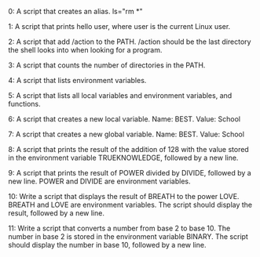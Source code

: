 0: A script that creates an alias. ls="rm *"

1: A script that prints hello user, where user is the current Linux user.

2: A script that add /action to the PATH. /action should be the last directory the shell looks into when looking for a program.

3: A script that counts the number of directories in the PATH.

4: A script that lists environment variables.

5: A script that lists all local variables and environment variables, and functions.

6: A script that creates a new local variable. Name: BEST. Value: School

7: A script that creates a new global variable. Name: BEST. Value: School

8: A script that prints the result of the addition of 128 with the value stored in the environment variable TRUEKNOWLEDGE, followed by a new line.

9: A script that prints the result of POWER divided by DIVIDE, followed by a new line. POWER and DIVIDE are environment variables.

10: Write a script that displays the result of BREATH to the power LOVE. BREATH and LOVE are environment variables. The script should display the result, followed by a new line. 

11: Write a script that converts a number from base 2 to base 10. The number in base 2 is stored in the environment variable BINARY. The script should display the number in base 10, followed by a new line.
